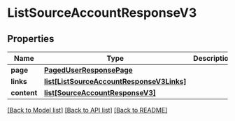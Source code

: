 # ListSourceAccountResponseV3

## Properties
Name | Type | Description | Notes
------------ | ------------- | ------------- | -------------
**page** | [**PagedUserResponsePage**](PagedUserResponsePage.md) |  | [optional] 
**links** | [**list[ListSourceAccountResponseV3Links]**](ListSourceAccountResponseV3Links.md) |  | [optional] 
**content** | [**list[SourceAccountResponseV3]**](SourceAccountResponseV3.md) |  | [optional] 

[[Back to Model list]](../README.md#documentation-for-models) [[Back to API list]](../README.md#documentation-for-api-endpoints) [[Back to README]](../README.md)



